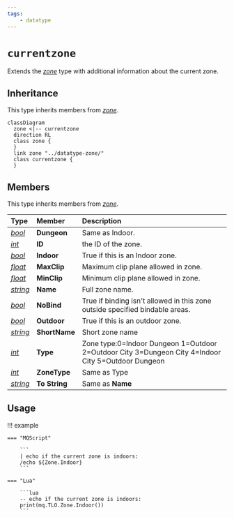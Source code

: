 ```yaml
---
tags:
    - datatype
---
```

# `currentzone`

Extends the [_zone_](datatype-zone.md) type with additional information about the current zone.

## Inheritance

This type inherits members from [_zone_](datatype-zone.md).

```mermaid
classDiagram
  zone <|-- currentzone
  direction RL
  class zone {
  }
  link zone "../datatype-zone/"
  class currentzone {
  }
```

## Members

This type inherits members from [_zone_](datatype-zone.md).

| **Type** | **Member** | **Description** |
| :--- | :--- | :--- |
| [_bool_](datatype-bool.md) | **Dungeon** | Same as Indoor. |
| [_int_](datatype-int.md) | **ID** | the ID of the zone. |
| [_bool_](datatype-bool.md) | **Indoor** | True if this is an Indoor zone. |
| [_float_](datatype-float.md) | **MaxClip** | Maximum clip plane allowed in zone. |
| [_float_](datatype-float.md) | **MinClip** | Minimum clip plane allowed in zone. |
| [_string_](datatype-string.md) | **Name** | Full zone name. |
| [_bool_](datatype-bool.md) | **NoBind** | True if binding isn't allowed in this zone outside specified bindable areas. |
| [_bool_](datatype-bool.md) | **Outdoor** | True if this is an outdoor zone. |
| [_string_](datatype-string.md) | **ShortName** | Short zone name |
| [_int_](datatype-int.md) | **Type** | Zone type:0=Indoor Dungeon 1=Outdoor 2=Outdoor City 3=Dungeon City 4=Indoor City 5=Outdoor Dungeon |
| [_int_](datatype-int.md) | **ZoneType** | Same as Type |
| [_string_](datatype-string.md) | **To String** | Same as **Name** |

## Usage

!!! example

    === "MQScript"

        ```
        | echo if the current zone is indoors:
        /echo ${Zone.Indoor}
        ```

    === "Lua"

        ```lua
        -- echo if the current zone is indoors:
        print(mq.TLO.Zone.Indoor())
        ```
